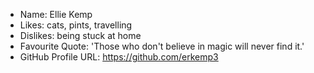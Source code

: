 - Name: Ellie Kemp
- Likes: cats, pints, travelling
- Dislikes: being stuck at home
- Favourite Quote: 'Those who don't believe in magic will never find it.' 
- GitHub Profile URL: https://github.com/erkemp3
